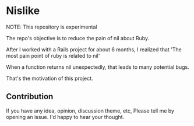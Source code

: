 # Nislike

NOTE: This repository is experimental

The repo's objective is to reduce the pain of nil about Ruby.

After I worked with a Rails project for about 6 months, I realized that 'The most pain point of ruby is related to nil'

When a function returns nil unexpectedly, that leads to many potential bugs.

That's the motivation of this project.

## Contribution

If you have any idea, opinion, discussion theme, etc, Please tell me by opening an issue.
I'd happy to hear your thought.
